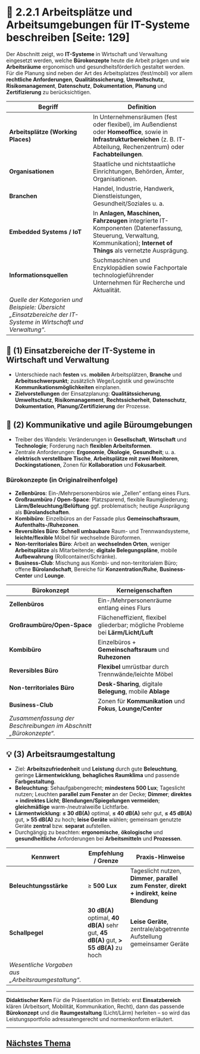 # 🧾 2.2.1 Arbeitsplätze und Arbeitsumgebungen für IT-Systeme beschreiben [Seite: 129]

Der Abschnitt zeigt, wo **IT-Systeme** in Wirtschaft und Verwaltung eingesetzt werden, welche **Bürokonzepte** heute die Arbeit prägen und wie **Arbeitsräume** ergonomisch und gesundheitsförderlich gestaltet werden. Für die Planung sind neben der Art des Arbeitsplatzes (fest/mobil) vor allem **rechtliche Anforderungen**, **Qualitätssicherung**, **Umweltschutz**, **Risikomanagement**, **Datenschutz**, **Dokumentation**, **Planung** und **Zertifizierung** zu berücksichtigen. 

| Begriff                                                                                                          | Definition                                                                                                                                                                        |
| ---------------------------------------------------------------------------------------------------------------- | --------------------------------------------------------------------------------------------------------------------------------------------------------------------------------- |
| **Arbeitsplätze (Working Places)**                                                                               | In Unternehmensräumen (fest oder flexibel), im Außendienst oder **Homeoffice**, sowie in **Infrastrukturbereichen** (z. B. IT-Abteilung, Rechenzentrum) oder **Fachabteilungen**. |
| **Organisationen**                                                                                               | Staatliche und nichtstaatliche Einrichtungen, Behörden, Ämter, Organisationen.                                                                                                    |
| **Branchen**                                                                                                     | Handel, Industrie, Handwerk, Dienstleistungen, Gesundheit/Soziales u. a.                                                                                                          |
| **Embedded Systems / IoT**                                                                                       | In **Anlagen, Maschinen, Fahrzeugen** integrierte IT-Komponenten (Datenerfassung, Steuerung, Verwaltung, Kommunikation); **Internet of Things** als vernetzte Ausprägung.         |
| **Informationsquellen**                                                                                          | Suchmaschinen und Enzyklopädien sowie Fachportale technologieführender Unternehmen für Recherche und Aktualität.                                                                  |
| *Quelle der Kategorien und Beispiele: Übersicht „Einsatzbereiche der IT-Systeme in Wirtschaft und Verwaltung“.*  |                                                                                                                                                                                   |

## 🧭 (1) Einsatzbereiche der IT-Systeme in Wirtschaft und Verwaltung

* Unterschiede nach **festen** vs. **mobilen** Arbeitsplätzen, **Branche** und **Arbeitsschwerpunkt**; zusätzlich Wege/Logistik und gewünschte **Kommunikationsmöglichkeiten** einplanen. 
* **Zielvorstellungen** der Einsatzplanung: **Qualitätssicherung**, **Umweltschutz**, **Risikomanagement**, **Rechtssicherheit**, **Datenschutz**, **Dokumentation**, **Planung/Zertifizierung** der Prozesse. 

## 💬 (2) Kommunikative und agile Büroumgebungen

* Treiber des Wandels: Veränderungen in **Gesellschaft**, **Wirtschaft** und **Technologie**; Forderung nach **flexiblen Arbeitsformen**. 
* Zentrale Anforderungen: **Ergonomie**, **Ökologie**, **Gesundheit**; u. a. **elektrisch verstellbare Tische**, **Arbeitsplätze mit zwei Monitoren**, **Dockingstationen**, Zonen für **Kollaboration** und **Fokusarbeit**. 

### Bürokonzepte (in Originalreihenfolge)

* **Zellenbüros**: Ein-/Mehrpersonenbüros wie „Zellen“ entlang eines Flurs. 
* **Großraumbüro / Open-Space**: Platzsparend, flexible Raumgliederung; **Lärm/Beleuchtung/Belüftung** ggf. problematisch; heutige Ausprägung als **Bürolandschaften**. 
* **Kombibüro**: Einzelbüros an der Fassade plus **Gemeinschaftsraum**, **Aufenthalts-/Ruhezonen**. 
* **Reversibles Büro**: **Schnell umbaubare** Raum- und Trennwandsysteme, **leichte/flexible** Möbel für wechselnde Büroformen. 
* **Non-territoriales Büro**: Arbeit an **wechselnden Orten**, weniger **Arbeitsplätze** als Mitarbeitende; **digitale Belegungspläne**, mobile **Aufbewahrung** (Rollcontainer/Schränke). 
* **Business-Club**: Mischung aus Kombi- und non-territorialem Büro; offene **Bürolandschaft**, Bereiche für **Konzentration/Ruhe**, **Business-Center** und **Lounge**. 

| Bürokonzept                                                       | Kerneigenschaften                                                                |
| ----------------------------------------------------------------- | -------------------------------------------------------------------------------- |
| **Zellenbüros**                                                   | Ein-/Mehrpersonenräume entlang eines Flurs                                       |
| **Großraumbüro/Open-Space**                                       | Flächeneffizient, flexibel gliederbar; mögliche Probleme bei **Lärm/Licht/Luft** |
| **Kombibüro**                                                     | Einzelbüros + **Gemeinschaftsraum** und **Ruhezonen**                            |
| **Reversibles Büro**                                              | **Flexibel** umrüstbar durch Trennwände/leichte Möbel                            |
| **Non-territoriales Büro**                                        | **Desk-Sharing**, digitale **Belegung**, mobile **Ablage**                       |
| **Business-Club**                                                 | Zonen für **Kommunikation** und **Fokus**, **Lounge/Center**                     |
| *Zusammenfassung der Beschreibungen im Abschnitt „Bürokonzepte“.* |                                                                                  |

## 💡 (3) Arbeitsraumgestaltung

* Ziel: **Arbeitszufriedenheit** und **Leistung** durch gute **Beleuchtung**, geringe **Lärmentwicklung**, **behagliches Raumklima** und passende **Farbgestaltung**. 
* **Beleuchtung**: Sehaufgaben­gerecht; **mindestens 500 Lux**; Tageslicht nutzen; Leuchten **parallel zum Fenster** an der Decke; **Dimmer**; **direktes + indirektes Licht**; **Blendungen/Spiegelungen vermeiden**; **gleichmäßige** warm-/neutralweiße Lichtfarbe. 
* **Lärmentwicklung**: **≤ 30 dB(A)** optimal, **≤ 40 dB(A)** sehr gut, **≤ 45 dB(A)** gut, **> 55 dB(A)** zu hoch; **leise Geräte** wählen; gemeinsam genutzte Geräte **zentral** bzw. **separat** aufstellen. 
* Durchgängig zu beachten: **ergonomische**, **ökologische** und **gesundheitliche** Anforderungen bei **Arbeitsmitteln** und **Prozessen**. 

| Kennwert                                            | Empfehlung / Grenze                                                                   | Praxis-Hinweise                                                                                    |
| --------------------------------------------------- | ------------------------------------------------------------------------------------- | -------------------------------------------------------------------------------------------------- |
| **Beleuchtungsstärke**                              | ≥ **500 Lux**                                                                         | Tageslicht nutzen, **Dimmer**, **parallel zum Fenster**, **direkt + indirekt**, **keine Blendung** |
| **Schallpegel**                                     | **30 dB(A)** optimal, **40 dB(A)** sehr gut, **45 dB(A)** gut, **> 55 dB(A)** zu hoch | **Leise Geräte**, zentrale/abgetrennte Aufstellung gemeinsamer Geräte                              |
| *Wesentliche Vorgaben aus „Arbeitsraumgestaltung“.* |                                                                                       |                                                                                                    |

---

**Didaktischer Kern**
Für die Präsentation im Betrieb: erst **Einsatzbereich** klären (Arbeitsort, Mobilität, Kommunikation, Recht), dann das passende **Bürokonzept** und die **Raumgestaltung** (Licht/Lärm) herleiten – so wird das Leistungsportfolio adressatengerecht und normenkonform erläutert.

---

## [Nächstes Thema](./2.2.2_Marktgaengige_IT-Systeme_vorstellen.md)